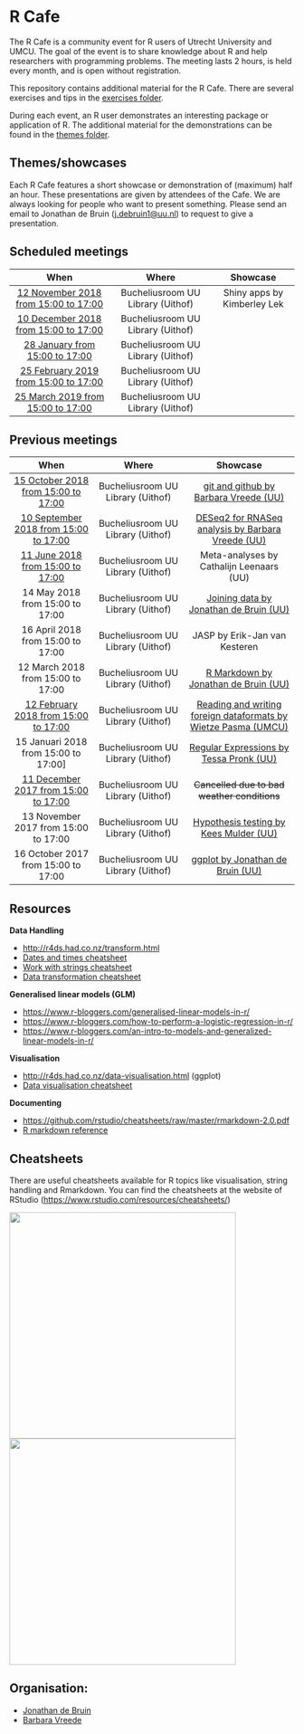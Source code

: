 # R Cafe

The R Cafe is a community event for R users of Utrecht University and UMCU. The goal 
of the event is to share knowledge about R and help researchers with programming
problems. The meeting lasts 2 hours, is held every month, and is open without 
registration.

This repository contains additional material for the R Cafe. There are several 
exercises and tips in the [exercises folder](/exercises/). 

During each event, an R user demonstrates an interesting package or application of R. 
The additional material for the demonstrations can be found in the [themes folder](/themes/).


## Themes/showcases

Each R Cafe features a short showcase or
demonstration of (maximum) half an hour. These presentations are given by attendees of the
Cafe. We are always looking for people who want to present something. Please
send an email to Jonathan de Bruin ([j.debruin1@uu.nl](mailto:j.debruin1@uu.nl)) to request to give a
presentation.


## Scheduled meetings
| When | Where | Showcase |
|:---------------------------------------------------------------------------------:|:---------------------------------:|:--------------------------------------------------------------:|
| [12 November 2018 from 15:00 to 17:00](https://www.uu.nl/en/events/r-data-cafe-4) | Bucheliusroom UU Library (Uithof) | Shiny apps by Kimberley Lek |
| [10 December 2018 from 15:00 to 17:00](https://www.uu.nl/en/events/r-data-cafe-2) | Bucheliusroom UU Library (Uithof) |  |
| [28 January from 15:00 to 17:00]() | Bucheliusroom UU Library (Uithof) |  |
| [25 February 2019 from 15:00 to 17:00]() | Bucheliusroom UU Library (Uithof) |  |
| [25 March 2019 from 15:00 to 17:00]() | Bucheliusroom UU Library (Uithof) |  |


## Previous meetings
| When | Where | Showcase |
|:---------------------------------------------------------------------------------:|:---------------------------------:|:--------------------------------------------------------------:|
| [15 October 2018 from 15:00 to 17:00](https://www.uu.nl/en/events/r-data-cafe-5) | Bucheliusroom UU Library (Uithof) | [git and github by Barbara Vreede (UU)](https://github.com/UtrechtUniversity/R-data-cafe/blob/master/themes/20181015_github.pdf) |
| [10 September 2018 from 15:00 to 17:00](https://www.uu.nl/en/events/r-data-cafe-deseq2-for-rnaseq-analysis) | Bucheliusroom UU Library (Uithof) | [DESeq2 for RNASeq analysis by Barbara Vreede (UU)](https://github.com/UtrechtUniversity/R-data-cafe/blob/master/themes/20180910_deseq2.html) |
| [11 June 2018 from 15:00 to 17:00](https://www.uu.nl/en/events/r-data-cafe-7) | Bucheliusroom UU Library (Uithof) | Meta-analyses by Cathalijn Leenaars (UU) |
| 14 May 2018 from 15:00 to 17:00 | Bucheliusroom UU Library (Uithof) | [Joining data by Jonathan de Bruin (UU)](themes/joining_data) |
| 16 April 2018 from 15:00 to 17:00 | Bucheliusroom UU Library (Uithof) | JASP by Erik-Jan van Kesteren |
| 12 March 2018 from 15:00 to 17:00 | Bucheliusroom UU Library (Uithof) | [R Markdown by Jonathan de Bruin (UU)](themes/Rmarkdown) |
| [12 February 2018 from 15:00 to 17:00](https://www.uu.nl/en/events/r-data-cafe-3) | Bucheliusroom UU Library (Uithof) | [Reading and writing foreign dataformats by Wietze Pasma (UMCU)](themes/data_import_export) |
| 15 Januari 2018 from 15:00 to 17:00] | Bucheliusroom UU Library (Uithof) | [Regular Expressions by Tessa Pronk (UU)](themes/regular_expressions) |
| [11 December 2017 from 15:00 to 17:00](https://www.uu.nl/en/events/r-data-cafe-1) | Bucheliusroom UU Library (Uithof) | ~~Cancelled due to bad weather conditions~~ |
| 13 November 2017 from 15:00 to 17:00 | Bucheliusroom UU Library (Uithof) | [Hypothesis testing by Kees Mulder (UU)](themes/hypothesis_testing) |
| 16 October 2017 from 15:00 to 17:00 | Bucheliusroom UU Library (Uithof) | [ggplot by Jonathan de Bruin (UU)](themes/ggplot) |



## Resources

**Data Handling**
- http://r4ds.had.co.nz/transform.html
- [Dates and times cheatsheet](https://github.com/rstudio/cheatsheets/raw/master/lubridate.pdf)
- [Work with strings cheatsheet](https://github.com/rstudio/cheatsheets/raw/master/strings.pdf)
- [Data transformation cheatsheet](https://github.com/rstudio/cheatsheets/raw/master/data-transformation.pdf)

**Generalised linear models (GLM)**
- https://www.r-bloggers.com/generalised-linear-models-in-r/
- https://www.r-bloggers.com/how-to-perform-a-logistic-regression-in-r/
- https://www.r-bloggers.com/an-intro-to-models-and-generalized-linear-models-in-r/

**Visualisation**
- http://r4ds.had.co.nz/data-visualisation.html (ggplot)
- [Data visualisation cheatsheet](https://github.com/rstudio/cheatsheets/raw/master/data-visualization-2.1.pdf)

**Documenting**
- https://github.com/rstudio/cheatsheets/raw/master/rmarkdown-2.0.pdf
- [R markdown reference](https://www.rstudio.com/wp-content/uploads/2015/03/rmarkdown-reference.pdf)

## Cheatsheets

There are useful cheatsheets available for R topics like visualisation, string handling and Rmarkdown. You can find the cheatsheets at the website of RStudio (https://www.rstudio.com/resources/cheatsheets/)

<img src="https://www.rstudio.com/wp-content/uploads/2018/08/lubridate.png" width="400">   <img src="https://www.rstudio.com/wp-content/uploads/2018/08/data-transformation.png" width="400">

## Organisation:

- [Jonathan de Bruin](https://github.com/J535D165)
- [Barbara Vreede](https://github.com/bvreede)
